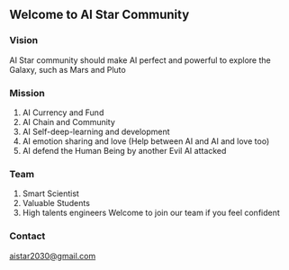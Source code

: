 ## Welcome to AI Star Community



### Vision
AI  Star community should make AI perfect and powerful to  explore the Galaxy, such as Mars and Pluto



### Mission

1.  AI Currency and Fund
2.  AI Chain and Community
3.  AI Self-deep-learning and development
4. AI emotion sharing and love (Help between AI and AI and love too)
5.  AI defend the Human Being by another Evil AI attacked

### Team
1. Smart Scientist
2. Valuable Students
3. High talents engineers
Welcome to join our team if you feel confident 

### Contact
aistar2030@gmail.com

